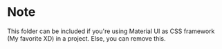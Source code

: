 # Note

This folder can be included if you're using Material UI as CSS framework (My favorite XD) in a project. Else, you can remove this.